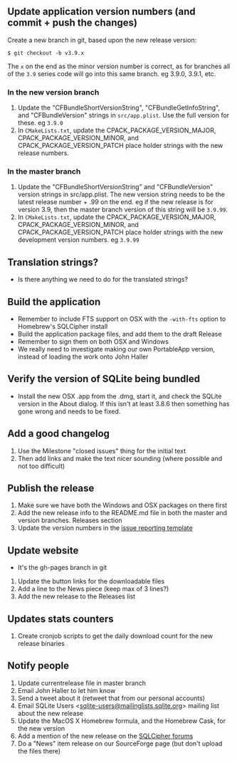 ## Update application version numbers (and commit + push the changes)

Create a new branch in git, based upon the new release version:

    $ git checkout -b v3.9.x

The `x` on the end as the minor version number is correct, as for branches
all of the `3.9` series code will go into this same branch.  eg 3.9.0, 3.9.1, etc.

### In the new version branch

1. Update the "CFBundleShortVersionString", "CFBundleGetInfoString", and "CFBundleVersion" strings in `src/app.plist`.  Use the full version for these.  eg `3.9.0`
2. In `CMakeLists.txt`, update the CPACK_PACKAGE_VERSION_MAJOR, CPACK_PACKAGE_VERSION_MINOR, and CPACK_PACKAGE_VERSION_PATCH place holder strings with the new release numbers.


### In the master branch

1. Update the "CFBundleShortVersionString" and "CFBundleVersion" version strings in src/app.plist.  The new version string needs to be the latest release number + .99 on the end.  eg if the new release is for version 3.9, then the master branch version of this string will be `3.9.99`.
2. In `CMakeLists.txt`, update the CPACK_PACKAGE_VERSION_MAJOR, CPACK_PACKAGE_VERSION_MINOR, and CPACK_PACKAGE_VERSION_PATCH place holder strings with the new development version numbers. eg `3.9.99`

## Translation strings?

* Is there anything we need to do for the translated strings?

## Build the application

* Remember to include FTS support on OSX with the `-with-fts` option to Homebrew's SQLCipher install
* Build the application package files, and add them to the draft Release
* Remember to sign them on both OSX and Windows
* We really need to investigate making our own PortableApp version, instead of loading the work onto John Haller

## Verify the version of SQLite being bundled

* Install the new OSX .app from the .dmg, start it, and check the SQLite version in the About dialog.  If this isn't at least 3.8.6 then something has gone wrong and needs to be fixed.

## Add a good changelog

1. Use the Milestone "closed issues" thing for the initial text
2. Then add links and make the text nicer sounding (where possible and not too difficult)

## Publish the release

1. Make sure we have both the Windows and OSX packages on there first
2. Add the new release info to the README.md file in both the master and version branches.  Releases section
3. Update the version numbers in the [issue reporting template](https://github.com/sqlitebrowser/sqlitebrowser/blob/master/.github/ISSUE_TEMPLATE.md)

## Update website

* It's the gh-pages branch in git
1. Update the button links for the downloadable files
2. Add a line to the News piece (keep max of 3 lines?)
3. Add the new release to the Releases list

## Updates stats counters

1. Create cronjob scripts to get the daily download count for the new release binaries

## Notify people

1. Update currentrelease file in master branch
2. Email John Haller to let him know
3. Send a tweet about it (retweet that from our personal accounts)
4. Email SQLite Users &lt;sqlite-users@mailinglists.sqlite.org&gt; mailing list about the new release
5. Update the MacOS X Homebrew formula, and the Homebrew Cask, for the new version
6. Add a mention of the new release on the [SQLCipher forums](https://discuss.zetetic.net/c/sqlcipher)
7. Do a "News" item release on our SourceForge page (but don't upload the files there)